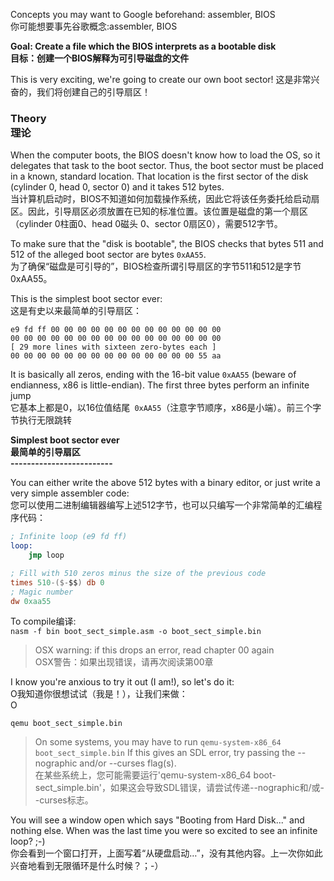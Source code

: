 Concepts you may want to Google beforehand: assembler, BIOS<br/>
你可能想要事先谷歌概念:assembler, BIOS<br/>

**Goal: Create a file which the BIOS interprets as a bootable disk<br/>
目标：创建一个BIOS解释为可引导磁盘的文件**

This is very exciting, we're going to create our own boot sector!
这是非常兴奋的，我们将创建自己的引导扇区！

### Theory<br/>理论<br/>
When the computer boots, the BIOS doesn't know how to load the OS, so it delegates that task to the boot sector. Thus, the boot sector must be placed in a known, standard location. That location is the first sector of the disk (cylinder 0, head 0, sector 0) and it takes 512 bytes.<br/>
当计算机启动时，BIOS不知道如何加载操作系统，因此它将该任务委托给启动扇区。因此，引导扇区必须放置在已知的标准位置。该位置是磁盘的第一个扇区（cylinder 0柱面0、head 0磁头 0、sector 0扇区0），需要512字节。<br/>

To make sure that the "disk is bootable", the BIOS checks that bytes 511 and 512 of the alleged boot sector are bytes `0xAA55`.<br/>
为了确保“磁盘是可引导的”，BIOS检查所谓引导扇区的字节511和512是字节0xAA55。<br/>

This is the simplest boot sector ever:<br/>
这是有史以来最简单的引导扇区：<br/>
```
e9 fd ff 00 00 00 00 00 00 00 00 00 00 00 00 00
00 00 00 00 00 00 00 00 00 00 00 00 00 00 00 00
[ 29 more lines with sixteen zero-bytes each ]
00 00 00 00 00 00 00 00 00 00 00 00 00 00 55 aa
```

It is basically all zeros, ending with the 16-bit value `0xAA55` (beware of endianness, x86 is little-endian). The first three bytes perform an infinite jump<br/>
它基本上都是0，以16位值结尾` 0xAA55`（注意字节顺序，x86是小端）。前三个字节执行无限跳转<br/>

**Simplest boot sector ever<br/>
最简单的引导扇区<br/>
-------------------------**

You can either write the above 512 bytes with a binary editor, or just write a very simple assembler code:<br/>
您可以使用二进制编辑器编写上述512字节，也可以只编写一个非常简单的汇编程序代码：<br/>
```nasm
; Infinite loop (e9 fd ff)
loop:
    jmp loop 

; Fill with 510 zeros minus the size of the previous code
times 510-($-$$) db 0
; Magic number
dw 0xaa55 
```

To compile编译:<br/>
`nasm -f bin boot_sect_simple.asm -o boot_sect_simple.bin`

> OSX warning: if this drops an error, read chapter 00 again<br/>OSX警告：如果出现错误，请再次阅读第00章<br/>

I know you're anxious to try it out (I am!), so let's do it:<br/>O我知道你很想试试（我是！），让我们来做：<br/>O

`qemu boot_sect_simple.bin`

> On some systems, you may have to run `qemu-system-x86_64 boot_sect_simple.bin` If this gives an SDL error, try passing the --nographic and/or --curses flag(s).<br/>在某些系统上，您可能需要运行'qemu-system-x86_64 boot-sect_simple.bin'，如果这会导致SDL错误，请尝试传递--nographic和/或--curses标志。<br/>

You will see a window open which says "Booting from Hard Disk..." and nothing else. When was the last time you were so excited to see an infinite loop? ;-)<br/>你会看到一个窗口打开，上面写着“从硬盘启动…”，没有其他内容。上一次你如此兴奋地看到无限循环是什么时候？；-）
